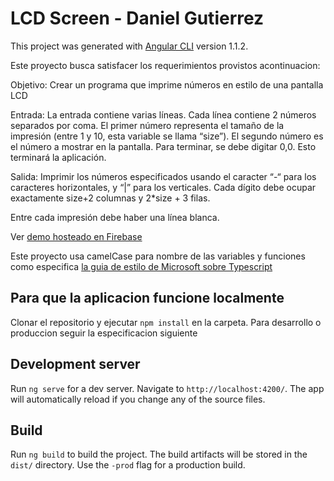 # LCD Screen - Daniel Gutierrez


This project was generated with [Angular CLI](https://github.com/angular/angular-cli) version 1.1.2.



Este proyecto busca satisfacer los requerimientos provistos acontinuacion:

Objetivo: Crear un programa que imprime números en estilo de una pantalla LCD

Entrada: La entrada contiene varias líneas. Cada línea contiene 2 números separados por coma. El primer número representa el tamaño de la impresión (entre 1 y 10, esta variable se llama “size”). El segundo número es el número a mostrar en la pantalla. Para terminar, se debe digitar 0,0. Esto terminará la aplicación.

Salida: Imprimir los números especificados usando el caracter “-“ para los caracteres horizontales, y “|” para los verticales. Cada dígito debe ocupar exactamente size+2 columnas y 2*size + 3 filas.

Entre cada impresión debe haber una línea blanca.

Ver <a href="https://lcd-screen.firebaseapp.com/">demo hosteado en Firebase</a>


Este proyecto usa camelCase para nombre de las variables y funciones como especifica <a href="https://github.com/Microsoft/TypeScript/wiki/Coding-guidelines">la guia de estilo de Microsoft sobre Typescript</a>

## Para que la aplicacion funcione localmente

Clonar el repositorio y ejecutar `npm install` en la carpeta. Para desarrollo o produccion seguir la especificacion siguiente

## Development server

Run `ng serve` for a dev server. Navigate to `http://localhost:4200/`. The app will automatically reload if you change any of the source files.

## Build

Run `ng build` to build the project. The build artifacts will be stored in the `dist/` directory. Use the `-prod` flag for a production build.

